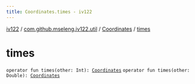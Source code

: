```yaml
---
title: Coordinates.times - iv122
---
```


[iv122](../../index.md) / [com.github.mseleng.iv122.util](../index.md) / [Coordinates](index.md) / [times](.)

# times

`operator fun times(other: Int): `[`Coordinates`](index.md)
`operator fun times(other: Double): `[`Coordinates`](index.md)